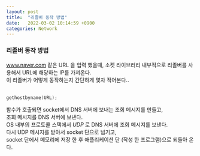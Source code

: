 ```yaml
---
layout: post
title:  "리졸버 동작 방법"
date:   2022-03-02 10:14:59 +0900
categories: Network
---
```


### 리졸버 동작 방법
www.naver.com 같은 URL 을 입력 했을때, 소켓 라이브러리 내부적으로 리졸버를 사용해서 URL에 해당하는 IP를 가져온다. <br>
이 리졸버가 어떻게 동작하는지 간단하게 몇자 적어본다.. <br>
<br>
```c++
gethostbyname(URL);
```
함수가 호출되면 socket에서 DNS 서버에 보내는 조회 메시지를 만들고, <br>
조회 메시지를 DNS 서버에 보낸다. <br>
OS 내부의 프로토콜 스택에서 *UDP* 로 DNS 서버에 조회 메시지를 보낸다. <br>
다시 UDP 메시지를 받아서 socket 단으로 넘기고,<br>
socket 단에서 메모리에 저장 한 후 애플리케이션 단 (작성 한 프로그램)으로 되돌아 온다. <br>
